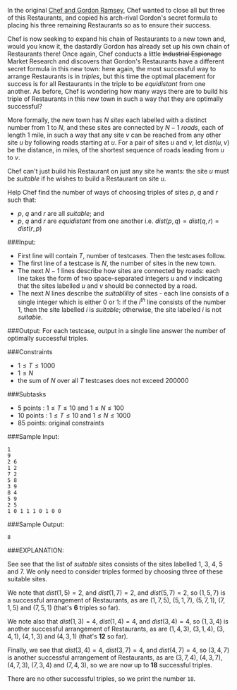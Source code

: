 In the original [Chef and Gordon Ramsey](https://www.codechef.com/problems/CHGORAM), Chef wanted to close all but three of this Restaurants, and copied his arch-rival Gordon's secret formula to placing his three remaining Restaurants so as to ensure their success.

Chef is now seeking to expand his chain of Restaurants to a new town and, would you know it, the dastardly Gordon has already set up his own chain of Restaurants there! Once again, Chef conducts a little <strike>Industrial Espionage</strike> Market Research and discovers that Gordon's Restaurants have a different secret formula in this new town: here again, the most successful way to arrange Restaurants is in _triples_, but this time the optimal placement for success is for all Restaurants in the triple to be _equidistant_ from one another. As before, Chef is wondering how many ways there are to build his triple of Restaurants in this new town in such a way that they are optimally successful?

More formally, the new town has $N$ _sites_ each labelled with a distinct number from $1$ to $N$, and these sites are connected by $N - 1$ _roads_, each of length 1 mile, in such a way that any site $v$ can be reached from any other site $u$ by following roads starting at $u$.  For a pair of sites $u$ and $v$, let $\textit{dist}(u, v)$ be the distance, in miles, of the shortest sequence of roads leading from $u$ to $v$.

Chef can't just build his Restaurant on just any site he wants: the site $u$ must be _suitable_ if he wishes to build a Restaurant on site $u$.  

Help Chef find the number of ways of choosing triples of sites $p$, $q$ and $r$ such that:

* $p$, $q$ and $r$ are all _suitable_; and
* $p$, $q$ and $r$ are _equidistant_ from one another i.e. $\textit{dist}(p,q)=\textit{dist}(q,r)=\textit{dist}(r,p)$

###Input:

- First line will contain $T$, number of testcases. Then the testcases follow. 
- The first line of a testcase is $N$, the number of sites in the new town.
- The next $N-1$ lines describe how sites are connected by roads: each line takes the form of two space-separated integers $u$ and $v$ indicating that the sites labelled $u$ and $v$ should be connected by a road.
- The next $N$ lines describe the _suitablility_ of sites - each line consists of a single integer which is either 0 or 1: if the $i^{\textit{th}}$ line consists of the number 1, then the site labelled $i$ is _suitable_; otherwise, the site labelled $i$ is not _suitable_.

###Output:
For each testcase, output in a single line answer the number of optimally successful triples.

###Constraints 
- $1 \leq T \leq 1000$
- $1 \leq N$
- the sum of $N$ over all $T$ testcases does not exceed $200000$

###Subtasks
- 5 points : $1 \leq T \leq 10$ and $1 \leq N \leq 100$
- 10 points : $1 \leq T \leq 10$ and $1 \leq N \leq 1000$
- 85 points: original constraints

###Sample Input:

```
1
9
2 6
1 2
7 2
5 8
3 9
8 4
5 9
2 5
1 0 1 1 1 0 1 0 0
```

###Sample Output:

```
8
```

###EXPLANATION:

See see that the list of _suitable_ sites consists of the sites labelled $1$, $3$, $4$, $5$ and $7$.  We only need to consider triples formed by choosing three of these suitable sites.

We note that $\textit{dist}(1,5)=2$, and $\textit{dist}(1,7)=2$, and $\textit{dist}(5,7)=2$, so $(1,5,7)$ is a successful arrangement of Restaurants, as are $(1,7,5)$, $(5,1,7)$, $(5,7,1)$, $(7,1,5)$ and $(7,5,1)$ (that's **6** triples so far).

We note also that $\textit{dist}(1,3)=4$, $\textit{dist}(1,4)=4$, and $\textit{dist}(3,4)=4$, so $(1,3,4$) is another successful arrangement of Restaurants, as are $(1,4,3)$, $(3,1,4)$, $(3,4,1)$, $(4,1,3)$ and $(4,3,1)$ (that's **12** so far).

Finally, we see that $\textit{dist}(3,4)=4$, $\textit{dist}(3,7)=4$, and $\textit{dist}(4,7)=4$, so $(3,4,7)$ is another successful arrangement of Restaurants, as are $(3,7,4)$, $(4,3,7)$, $(4,7,3)$, $(7,3,4)$ and $(7,4,3)$, so we are now up to **18** successful triples.

There are no other successful triples, so we print the number `18`.



